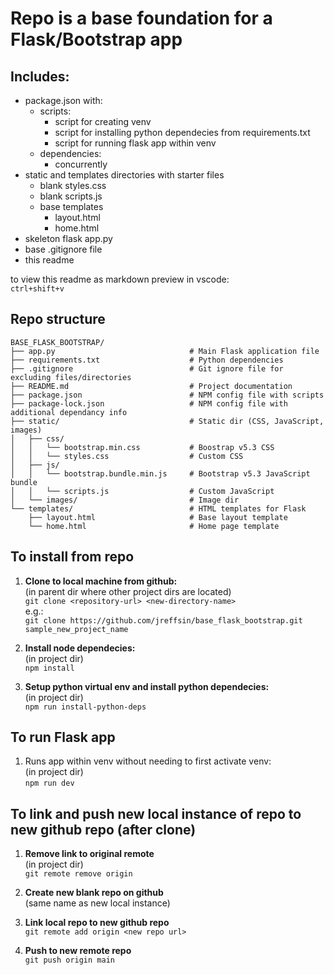 # Repo is a base foundation for a Flask/Bootstrap app

## Includes:
- package.json with: 
    - scripts:
        - script for creating venv
        - script for installing python dependecies from requirements.txt
        - script for running flask app within venv
    - dependencies:
        - concurrently
- static and templates directories with starter files
    - blank styles.css
    - blank scripts.js
    - base templates
        - layout.html
        - home.html
- skeleton flask app.py
- base .gitignore file
- this readme

to view this readme as markdown preview in vscode:  
```ctrl+shift+v```

## Repo structure
```plaintext
BASE_FLASK_BOOTSTRAP/
├── app.py                              # Main Flask application file
├── requirements.txt                    # Python dependencies
├── .gitignore                          # Git ignore file for excluding files/directories
├── README.md                           # Project documentation
├── package.json                        # NPM config file with scripts
├── package-lock.json                   # NPM config file with additional dependancy info
├── static/                             # Static dir (CSS, JavaScript, images)
│   ├── css/
│   │   └── bootstrap.min.css           # Boostrap v5.3 CSS
│   │   └── styles.css                  # Custom CSS
│   ├── js/
│   │   └── bootstrap.bundle.min.js     # Bootstrap v5.3 JavaScript bundle
│   │   └── scripts.js                  # Custom JavaScript
│   └── images/                         # Image dir
└── templates/                          # HTML templates for Flask
    ├── layout.html                     # Base layout template
    └── home.html                       # Home page template
```

## To install from repo

1. **Clone to local machine from github:**  
(in parent dir where other project dirs are located)  
``` git clone <repository-url> <new-directory-name> ```  
e.g.:  
``` git clone https://github.com/jreffsin/base_flask_bootstrap.git sample_new_project_name ```

2. **Install node dependecies:**  
(in project dir)  
``` npm install ```

3. **Setup python virtual env and install python dependecies:**  
(in project dir)  
``` npm run install-python-deps ```

## To run Flask app 
1. Runs app within venv without needing to first activate venv:  
(in project dir)  
``` npm run dev ```

## To link and push new local instance of repo to new github repo (after clone)

1. **Remove link to original remote**  
(in project dir)  
``` git remote remove origin ```

2. **Create new blank repo on github**  
(same name as new local instance)  

3. **Link local repo to new github repo**  
``` git remote add origin <new repo url> ```  

4. **Push to new remote repo**  
``` git push origin main ```



